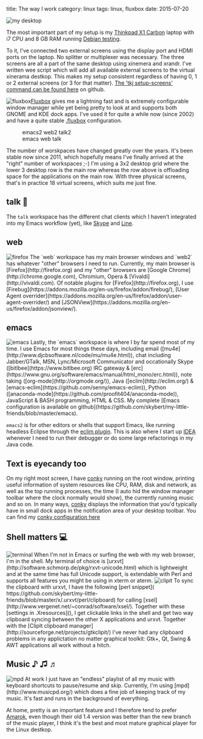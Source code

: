 title: The way I work
category: linux
tags: linux, fluxbox
date: 2015-07-20

<img src="/graphics/2015/my-desktop.png" alt="my desktop" class="centered"/>

The most important part of my setup is my
[Thinkpad X1 Carbon](http://www.laptopmag.com/reviews/laptops/lenovo-thinkpad-x1-carbon-2015)
laptop with i7 CPU and 8 GB RAM running
[Debian testing](http://debian.org).

To it, I've connected two external screens using the display port and
HDMI ports on the laptop. No splitter or multiplexer was
necessary. The three screens are all a part of the same desktop using
xinemera and xrandr. I've written wee script which will add all
available external screens to the virtual xinerama destkop. This makes
my setup consistent regardless of having 0, 1 or 2 external screens
(or 3 for that
matter). [The 'tkj setup-screens' command can be found here](https://github.com/skybert/my-little-friends/blob/master/bash/tkj)
on github.

<img src="/graphics/2015/fluxbox.jpg"
  style="float: left;"
  alt="fluxbox"
/>

[Fluxbox](http://fluxborg.org) gives me a lightning fast and is
extremely configurable window manager while yet being pretty to look
at and supports both GNOME and KDE dock apps. I've used it for quite a
while now (since 2002) and have a quite stable
[.fluxbox](https://github.com/skybert/my-little-friends/tree/master/fluxbox)
configuration.

<div style="margin-left: auto; margin-right: auto; width: 30em;">
  <div>
    <span class="grid-box">emacs2</span>
    <span class="grid-box">web2</span>
    <span class="grid-box">talk2</span>
  </div>
  <div style="clear: both;"></div>
  <div>
    <span class="grid-box">emacs</span>
    <span class="grid-box">web</span>
    <span class="grid-box">talk</span>
  </div>
  <div style="clear: both;"></div>
</div>

The number of worskpaces have changed greatly over the years. It's
been stable now since 2011, which hopefully means I've finally arrived
at the "right" number of workspaces ;-) I'm using a 3x2 desktop grid
where the lower 3 desktop row is the main row whereas the row above is
offloading space for the applications on the main row. With three
physical screens, that's in practice 18 virtual screens, which suits
me just fine.

## talk 💬
The `talk` workspace has the different chat clients which I haven't
integrated into my Emacs workflow (yet), like
[Skype](http://skype.com) and [Line](http://line.me).

## web
<img class="right" src="/graphics/2015/firefox.png" alt="firefox"/>
The `web` workspace has my main browser windows and `web2` has
whatever "other" browsers I need to run. Currently, my main browser is
[Firefox](http://firefox.org) and my "other" browsers are
[Google Chrome](http://chrome.google.com), Chromium, Opera &
[Vivaldi](http://vivaldi.com). Of notable plugins for
[Firefox](http://firefox.org), I use
[Firebug](https://addons.mozilla.org/en-us/firefox/addon/firebug/),
[User Agent overrider](https://addons.mozilla.org/en-us/firefox/addon/user-agent-overrider/)
and
[JSONView](https://addons.mozilla.org/en-us/firefox/addon/jsonview/).

## emacs

<img class="right" src="/graphics/emacs/emacs.png" alt="emacs"/>
Lastly, the `emacs` workspace is where I by far spend most of my
time. I use Emacs for most things these days, including email
([mu4e](http://www.djcbsoftware.nl/code/mu/mu4e.html)), chat including
Jabber/GTalk, MSN, Lync/Microsoft Communicator and occationally Skype
([bitlbee](https://www.bitlbee.org) IRC gateway &
[erc](https://www.gnu.org/software/emacs/manual/html_mono/erc.html)),
note taking ([org-mode](http://orgmode.org/)), Java
([eclim](http://eclim.org/) &
[emacs-eclim](https://github.com/senny/emacs-eclim)), Python
([anaconda-mode](https://github.com/proofit404/anaconda-mode)),
JavaScript & BASH programming, HTML & CSS. My complete
[Emacs configuration is available on github](https://github.com/skybert/my-little-friends/blob/master/emacs).

`emacs2` is for other editors or shells that support Emacs,
like running headless Eclipse through the
[eclim plugin](http://eclim.org/). This is also where I start up
[IDEA](http://jetbrains.com/idea) whenever I need to run their
debugger or do some large refactorings in my Java code.

## Text is eyecandy too
On my right most screen, I have [conky](http://conky.sourceforge.net/)
running on the root window, printing useful information of system
resources like CPU, RAM, disk and network, as well as the top running
processes, the time (I auto hid the window manager toolbar where the
clock normally would show), the currently running music and so on. In
many ways, [conky](http://conky.sourceforge.net/) displays the
information that you'd typically have in small dock apps in the
notification area of your desktop toolbar. You can find my
[conky configuration here](https://github.com/skybert/my-little-friends/blob/master/conky/.conkyrc)

## Shell matters 💻

<img class="right" src="/graphics/2015/terminal.png" alt="terminal"/>
When I'm not in Emacs or surfing the web with my web browser, I'm in
the shell. My terminal of choice is
[urxvt](http://software.schmorp.de/pkg/rxvt-unicode.html) which is
lightweight and at the same time has full Unicode support, is
extendable with Perl and supports all features you might be using in
xterm or aterm.

<img class="right" src="/graphics/2015/clipit.svg" alt="clipit"/>
To sync the clipboard with urxvt, I have the following [perl snippet](
https://github.com/skybert/my-little-friends/blob/master/x/.urxvt/perl/clipboard)
for calling
[xsel](http://www.vergenet.net/~conrad/software/xsel/). Together with
these [settings in .Xresources](), I get clickable links in the shell
and get two way clipboard syncing between the other X applications and
urxvt. Together with the
[ClipIt clipboard manager](http://sourceforge.net/projects/gtkclipit/)
I've never had any clipboard problems in any applictation no matter
graphical toolkit: Gtk+, Qt, Swing & AWT applications all work without
a hitch.

## Music ♪ ♫ ♬

<img class="right" src="/graphics/2015/mpd.png" alt="mpd"/>
At work I just have an "endless" playlist of all my music with
keyboard shortcuts to pause/resume and skip. Currently, I'm using
[mpd](http://www.musicpd.org/) which does a fine job of keeping track
of my music. It's fast and runs in the background of everything.

At home, pretty is an important feature and I therefore tend to prefer
[Amarok](https://amarok.kde.org/), even though their old 1.4 version
was better than the new branch of the music player, I think it's the
best and most mature graphical player for the Linux destkop.
